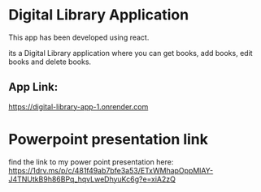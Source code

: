 # Digital Library Application

This app has been developed using react.

its a Digital Library application where you can get books, add books, edit books and delete books.

## App Link:
 https://digital-library-app-1.onrender.com

# Powerpoint presentation link
find the link to my power point presentation here: https://1drv.ms/p/c/481f49ab7bfe3a53/ETxWMhapOppMlAY-J4TNUtkB9h86BPq_hqvLweDhyuKc6g?e=xiA2zQ

